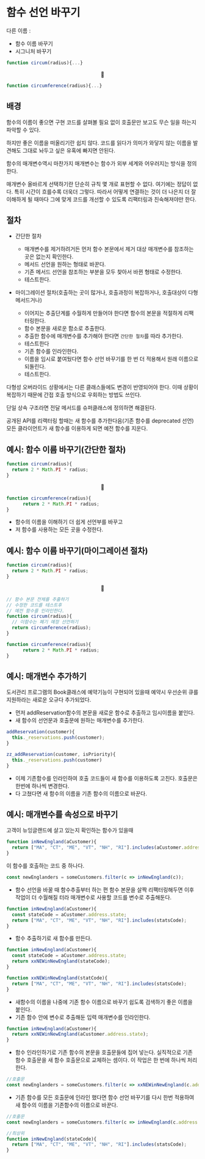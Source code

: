 # 함수 선언 바꾸기

다른 이름 :

-   함수 이름 바꾸기
-   시그니처 바꾸기

```JavaScript
function circum(radius){...}
```

<center>🔽</center>

```JavaScript
function circumference(radius){...}
```

## 배경

함수의 이름이 좋으면 구현 코드를 살펴볼 필요 없이 호출문만 보고도 무슨 일을 하는지 파악할 수 있다.

하지만 좋은 이름을 떠올리기란 쉽지 않다. 코드를 읽다가 의미가 와닿지 않는 이름을 발견해도 그대로 놔두고 싶은 유혹에 빠지면 안된다.

함수의 매개변수역시 마찬가지 매개변수는 함수가 외부 세계와 어우러지는 방식을 정의한다.

매개변수 올바르게 선택하기란 단순히 규칙 몇 개로 표현할 수 없다. 여기에는 정답이 없다. 특히 시간이 흐를수록 더욱더 그렇다. 따라서 어떻게 연결하는 것이 더 나은지 더 잘 이해하게 될 때마다 그에 맞게 코드를 개선할 수 있도록 리팩터링과 친숙해져야만 한다.

## 절차

-   간단한 절차

    -   매개변수를 제거하려거든 먼저 함수 본문에서 제거 대상 매개변수를 참조하는 곳은 없는지 확인한다.
    -   메서드 선언을 원하는 형태로 바꾼다.
    -   기존 메서드 선언을 참조하는 부분을 모두 찾아서 바뀐 형태로 수정한다.
    -   테스트한다.

-   마이그레이션 절차(호출하는 곳이 많거나, 호출과정이 복잡하거나, 호출대상이 다형 메서드거나)
    -   이어지는 추출단계를 수월하게 만들어야 한다면 함수의 본문을 적절하게 리팩터링한다.
    -   함수 본문을 새로운 함소로 추출한다.
    -   추출한 함수에 매개변수를 추가해야 한다면 `간단한 절차`를 따라 추가한다.
    -   테스트한다
    -   기존 함수를 인라인한다.
    -   이름을 임시로 붙여뒀다면 함수 선언 바꾸기를 한 번 더 적용해서 원래 이름으로 되돌린다.
    -   테스트한다.

다형성 오버라이드 상황에서는 다른 클래스들에도 변경이 반영되어야 한다. 이때 상황이 복잡하기 때문에 간접 호출 방식으로 우회하는 방법도 쓰인다.

단일 상속 구조라면 전달 메서드를 슈퍼클래스에 정의하면 해결된다.

공개된 API를 리랙터링 할때는 새 함수를 추가한다음(기존 함수를 deprecated 선언) 모든 클라이언트가 새 함수를 이용하게 되면 예전 함수를 지운다.

## 예시: 함수 이름 바꾸기(간단한 절차)

```JavaScript
function circum(radius){
  return 2 * Math.PI * radius;
}
```

<center>🔽</center>

```JavaScript
function circumference(radius){
      return 2 * Math.PI * radius;
}
```

-   함수의 이름을 이해하기 더 쉽게 선언부를 바꾸고
-   저 함수를 사용하는 모든 곳을 수정한다.

## 예시: 함수 이름 바꾸기(마이그레이션 절차)

```JavaScript
function circum(radius){
  return 2 * Math.PI * radius;
}
```

<center>🔽</center>

```JavaScript
// 함수 본문 전체를 추출하기
// 수정한 코드를 테스트후
// 예전 함수를 인라인한다.
function circum(radius){
  // 이함수는 폐기 예정 선언하기
  return circumference(radius);
}

function circumference(radius){
      return 2 * Math.PI * radius;
}
```

## 예시: 매개변수 추가하기

도서관리 프로그램의 Book클래스에 예약기능이 구현되어 있을때 예약시 우선순위 큐를 지원하라는 새로운 오규다 추가되었다.

-   먼저 addReservation함수의 본문을 새로운 함수로 추출하고 임시이름을 붙인다.
-   새 함수의 선언문과 호출문에 원하는 매개변수를 추가한다.

```JavaScript
addReservation(customer){
  this._reservations.push(customer);
}

zz_addReservation(customer, isPriority){
  this._reservations.push(customer)
}
```

-   이제 기존함수를 인라인하여 호출 코드들이 새 함수를 이용하도록 고친다. 호출문은 한번에 하나씩 변경한다.
-   다 고쳤다면 새 함수의 이름을 기존 함수의 이름으로 바꾼다.

## 예시: 매개변수를 속성으로 바꾸기

고객이 뉴잉글랜드에 살고 있는지 확인하는 함수가 있을때

```JavaScript
function inNewEngland(aCustomer){
  return ["MA", "CT", "ME", "VT", "NH", "RI"].includes(aCustomer.address.state);
}
```

이 함수를 호출하는 코드 중 하나다.

```JavaScript
const newEnglanders = someCustomers.filter(c => inNewEngland(c));
```

-   함수 선언을 바꿀 때 함수추출부터 하는 편 함수 본문을 살짝 리팩터링해두면 이후 작업이 더 수월해질 터라 매개변수로 사용할 코드를 변수로 추출해둔다.

```JavaScript
function inNewEngland(aCustomer){
  const stateCode = aCustomer.address.state;
  return ["MA", "CT", "ME", "VT", "NH", "RI"].includes(statsCode);
}
```

-   함수 추출하기로 새 함수를 만든다.

```JavaScript
function inNewEngland(aCustomer){
  const stateCode = aCustomer.address.state;
  return xxNEWinNewEngland(stateCode);
}

function xxNEWinNewEngland(statCode){
  return ["MA", "CT", "ME", "VT", "NH", "RI"].includes(statsCode);
}
```

-   새함수의 이름을 나중에 기존 함수 이름으로 바꾸기 쉽도록 검색하기 좋은 이름을 붙인다.
-   기존 함수 안에 변수로 추출해둔 입력 매개변수를 인라인한다.

```JavaScript
function inNewEngland(aCustomer){
  return xxNEWinNewEngland(aCustomer.address.state);
}
```

-   함수 인라인하기로 기존 함수의 본문을 호출문들에 집어 넣는다. 실직적으로 기존 함수 호출문을 새 함수 호출문으로 교체하는 셈이다. 이 작업은 한 번에 하나씩 처리한다.

```JavaScript
//호출문
const newEnglanders = someCustomers.filter(c => xxNEWinNewEngland(c.address.state));
```

-   기존 함수를 모든 호출문에 인라인 했다면 함수 선언 바꾸기를 다시 한번 적용하여 새 함수의 이름을 기존함수의 이름으로 바꾼다.

```JavaScript
//호출문
const newEnglanders = someCustomers.filter(c => inNewEngland(c.address.state));

//최상위
function inNewEngland(stateCode){
  return ["MA", "CT", "ME", "VT", "NH", "RI"].includes(statsCode);
}
```
